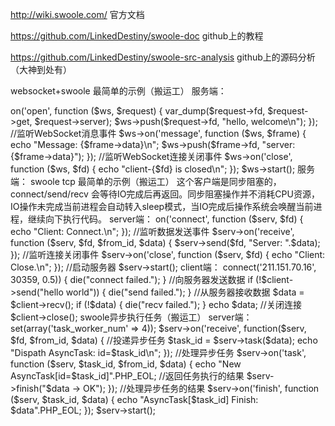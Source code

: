 http://wiki.swoole.com/      官方文档

https://github.com/LinkedDestiny/swoole-doc   github上的教程

https://github.com/LinkedDestiny/swoole-src-analysis     github上的源码分析（大神到处有）






websocket+swoole  最简单的示例（搬运工）
服务端：
<?php
//创建websocket服务器对象，监听0.0.0.0:9502端口
$ws = new swoole_websocket_server("211.151.70.16", 30359);
//监听WebSocket连接打开事件
$ws->on('open', function ($ws, $request) {
    var_dump($request->fd, $request->get, $request->server);
    $ws->push($request->fd, "hello, welcome\n");
});
//监听WebSocket消息事件
$ws->on('message', function ($ws, $frame) {
    echo "Message: {$frame->data}\n";
    $ws->push($frame->fd, "server: {$frame->data}");
});
//监听WebSocket连接关闭事件
$ws->on('close', function ($ws, $fd) {
    echo "client-{$fd} is closed\n";
});
$ws->start();

服务端：
<!DOCTYPE html>
<html>
<head>
<meta charset="utf-8">
<meta http-equiv="X-UA-Compatible" content="IE=edge,chrome=1">
<meta name="description" content="">
<meta name="keywords" content="">
<link href="" rel="stylesheet">
<title>WebSocket Test</title>
</head>
<body>
</body>
<script type="text/javascript">
var wsServer = 'ws://211.151.70.16:30359';
var websocket = new WebSocket(wsServer);
websocket.onopen = function (evt) {
    console.log("Connected to WebSocket server.");
};
websocket.onclose = function (evt) {
    console.log("Disconnected");
};
websocket.onmessage = function (evt) {
    console.log('Retrieved data from server: ' + evt.data);
};
websocket.onerror = function (evt, e) {
    console.log('Error occured: ' + evt.data);
};
</script>
</html>




swoole tcp  最简单的示例（搬运工）
这个客户端是同步阻塞的，connect/send/recv 会等待IO完成后再返回。同步阻塞操作并不消耗CPU资源，IO操作未完成当前进程会自动转入sleep模式，当IO完成后操作系统会唤醒当前进程，继续向下执行代码。

server端：
<?php
//创建Server对象，监听 127.0.0.1:9501端口
$serv = new swoole_server("211.151.70.16", 30359);

//监听连接进入事件
$serv->on('connect', function ($serv, $fd) {
    echo "Client: Connect.\n";
});

//监听数据发送事件
$serv->on('receive', function ($serv, $fd, $from_id, $data) {
    $serv->send($fd, "Server: ".$data);
});

//监听连接关闭事件
$serv->on('close', function ($serv, $fd) {
    echo "Client: Close.\n";
});

//启动服务器
$serv->start();

client端：
<?php
$client = new swoole_client(SWOOLE_SOCK_TCP);

//连接到服务器
if (!$client->connect('211.151.70.16', 30359, 0.5))
{
    die("connect failed.");
}
//向服务器发送数据
if (!$client->send("hello world"))
{
    die("send failed.");
}
//从服务器接收数据
$data = $client->recv();
if (!$data)
{
    die("recv failed.");
}
echo $data;
//关闭连接
$client->close();



swoole异步执行任务（搬运工）
server端：
<?php
$serv = new swoole_server("211.151.70.16", 30359);

//设置异步任务的工作进程数量
$serv->set(array('task_worker_num' => 4));

$serv->on('receive', function($serv, $fd, $from_id, $data) {
    //投递异步任务
    $task_id = $serv->task($data);
    echo "Dispath AsyncTask: id=$task_id\n";
});

//处理异步任务
$serv->on('task', function ($serv, $task_id, $from_id, $data) {
    echo "New AsyncTask[id=$task_id]".PHP_EOL;
    //返回任务执行的结果
    $serv->finish("$data -> OK");
});

//处理异步任务的结果
$serv->on('finish', function ($serv, $task_id, $data) {
    echo "AsyncTask[$task_id] Finish: $data".PHP_EOL;
});

$serv->start();


